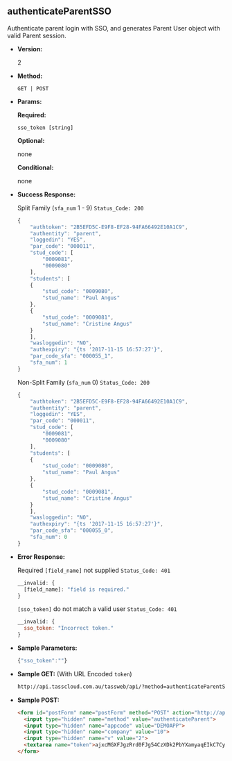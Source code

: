**authenticateParentSSO**
----
Authenticate parent login with SSO, and generates Parent User object with valid Parent session.

* **Version:**

  2

* **Method:**

  `GET | POST`
  
*  **Params:**

   **Required:**
 
   `sso_token [string]`
   
   **Optional:**
 
   none

   **Conditional:**

   none

* **Success Response:**
    
    Split Family (`sfa_num` 1 - 9) `Status_Code: 200`
    ```javascript
    {
		"authtoken": "2B5EFD5C-E9F8-EF28-94FA66492E10A1C9",
		"authentity": "parent",
		"loggedin": "YES",
		"par_code": "000011",
		"stud_code": [
			"0009081",
			"0009080"
		],
		"students": [
		{
			"stud_code": "0009080",
			"stud_name": "Paul Angus"
		}, 
		{
			"stud_code": "0009081",
			"stud_name": "Cristine Angus"
		}
		],
		"wasloggedin": "NO",
		"authexpiry": "{ts '2017-11-15 16:57:27'}",
		"par_code_sfa": "000055_1",
		"sfa_num": 1
	}
	```

	Non-Split Family (`sfa_num` 0) `Status_Code: 200`
    ```javascript
    {
		"authtoken": "2B5EFD5C-E9F8-EF28-94FA66492E10A1C9",
		"authentity": "parent",
		"loggedin": "YES",
		"par_code": "000011",
		"stud_code": [
			"0009081",
			"0009080"
		],
		"students": [
		{
			"stud_code": "0009080",
			"stud_name": "Paul Angus"
		}, 
		{
			"stud_code": "0009081",
			"stud_name": "Cristine Angus"
		}
		],
		"wasloggedin": "NO",
		"authexpiry": "{ts '2017-11-15 16:57:27'}",
		"par_code_sfa": "000055_0",
		"sfa_num": 0
	}
	```
 
* **Error Response:**

    Required `[field_name]` not supplied `Status_Code: 401`
    ```javascript
    __invalid: {
      [field_name]: "field is required."
    }
    ```
    
    `[sso_token]` do not match a valid user `Status_Code: 401`
    ```javascript
    __invalid: {
      sso_token: "Incorrect token."
    }
    ```
    
* **Sample Parameters:**

	```javascript
    {"sso_token":""}
	```

* **Sample GET:** (With URL Encoded `token`)

	```HTML
    http://api.tasscloud.com.au/tassweb/api/?method=authenticateParentSSO&appcode=DEMOAPP&company=10&v=2&token=ajxcMGXFJgzRrd0FJg54CzXDk2PbYXamyaqEIkC7CyQdgqU58z6OoqupTAYyvqACS6ZgJ3DnNdrGd9xaOMgoKQ%3D%3D
	```
  
* **Sample POST:**

	```HTML
    <form id="postForm" name="postForm" method="POST" action="http://api.tasscloud.com.au/tassweb/api/">
      <input type="hidden" name="method" value="authenticateParent">
      <input type="hidden" name="appcode" value="DEMOAPP">
      <input type="hidden" name="company" value="10">
      <input type="hidden" name="v" value="2">
      <textarea name="token">ajxcMGXFJgzRrd0FJg54CzXDk2PbYXamyaqEIkC7CyQdgqU58z6OoqupTAYyvqACS6ZgJ3DnNdrGd9xaOMgoKQ==</textarea>
    </form>
	```

